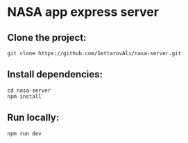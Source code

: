 # NASA app express server

## Clone the project:

```shell
git clone https://github.com/SettarovAli/nasa-server.git
```

## Install dependencies:

```shell
cd nasa-server
npm install
```

## Run locally:

```shell
npm run dev
```

